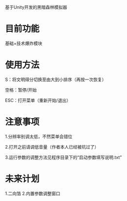 基于Unity开发的黑暗森林模拟器

# 目前功能

基础+技术爆炸模块

# 使用方法

S：将文明得分切换至由大到小排序（再按一次恢复）

空格：暂停/开始

ESC：打开菜单（重新开始/退出）

# 注意事项

1.分辨率别调太低，不然菜单会错位

2.打开之前请调低音量（作者本人已经被坑过了）

3.运行参数的调整方法见程序目录下的“启动参数填写说明.txt”

# 未来计划

1.二向箔 2.内置参数调整窗口
